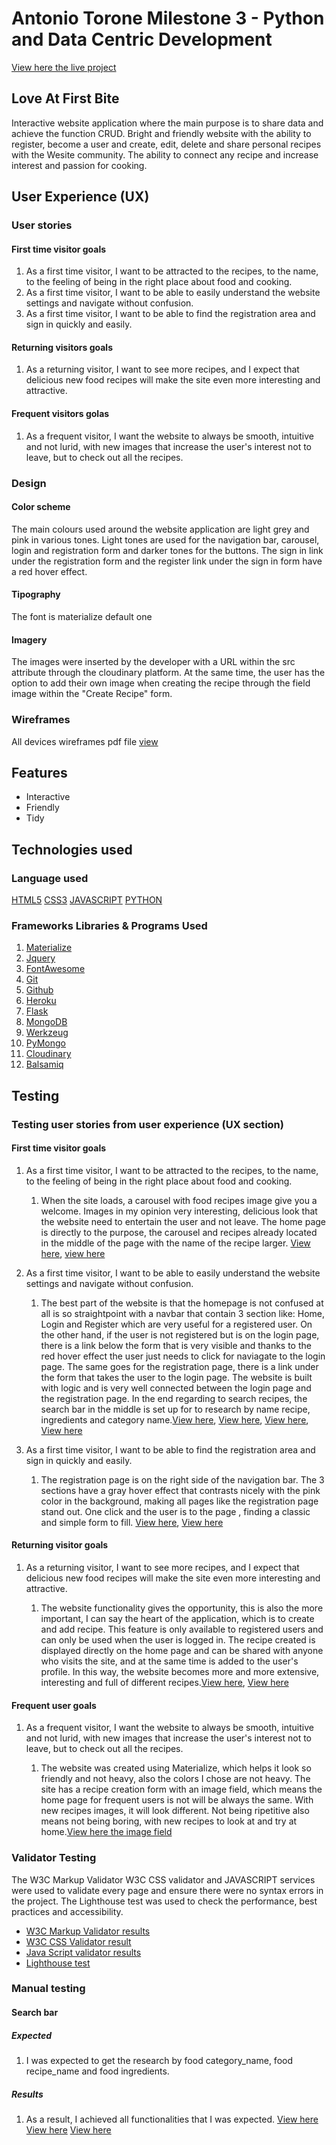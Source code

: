 # Antonio Torone Milestone 3 - Python and Data Centric Development

[View here the live project]()

## Love At First Bite

Interactive website application where the main purpose is to share data and achieve the function CRUD.
Bright and friendly website with the ability to register, become a user and create, edit, delete and share personal recipes with the Wesite community. The ability to connect any recipe and increase interest and passion for cooking.


## User Experience (UX)

### User stories

#### First time visitor goals

1. As a first time visitor, I want to be attracted to the recipes, to the name, to the feeling of being in the right place about food and cooking.
2. As a first time visitor, I want to be able to easily understand the website settings and navigate without confusion.
3. As a first time visitor, I want to be able to find the registration area and sign in quickly and easily.

#### Returning visitors goals

1. As a returning visitor, I want to see more recipes, and I expect that delicious new food recipes will  make the site even more interesting and attractive.

#### Frequent visitors golas

1. As a frequent visitor, I want the website to always be smooth, intuitive and not lurid, with new images that increase the user's interest not to leave, but to check out all the recipes.


### Design

#### Color scheme

The main colours used around the website application are light grey and pink in various tones. Light tones are used for the navigation bar, carousel, login and registration form and darker tones for the buttons. The sign in link under the registration form and the register link under the sign in form have a red hover effect.

#### Tipography

The font is materialize default one

#### Imagery

The images were inserted by the developer with a URL within the src attribute through the cloudinary platform. At the same time, the user has the option to add their own image when creating the recipe through the field image within the "Create Recipe" form.

### Wireframes

All devices wireframes pdf file [view]()


## Features

* Interactive
* Friendly
* Tidy


## Technologies used 

### Language used

[HTML5](https://it.wikipedia.org/wiki/HTML5)
[CSS3](https://it.wikipedia.org/wiki/CSS#CSS_3)
[JAVASCRIPT](https://it.wikipedia.org/wiki/JavaScript)
[PYTHON](https://it.wikipedia.org/wiki/Python)


### Frameworks Libraries & Programs Used

1. [Materialize](https://materializecss.com/)
2. [Jquery](https://jquery.com/)
3. [FontAwesome](https://fontawesome.com/)
4. [Git](https://git-scm.com/)
5. [Github](https://github.com/)
6. [Heroku](https://id.heroku.com/)
7. [Flask](https://flask.palletsprojects.com/en/2.0.x/)
8. [MongoDB](https://www.mongodb.com/)
9. [Werkzeug](https://werkzeug.palletsprojects.com/en/2.0.x/)
10. [PyMongo](https://pymongo.readthedocs.io/en/stable/)
11. [Cloudinary](https://cloudinary.com/)
12. [Balsamiq](https://balsamiq.com/)


## Testing

### Testing user stories from user experience (UX section)

#### First time visitor goals

1. As a first time visitor, I want to be attracted to the recipes, to the name, to the feeling of being in the right place about food and cooking.

   1. When the site loads, a carousel with food recipes image give you a welcome. Images in my opinion very interesting, delicious look that the website need to entertain the user and not leave. The home page is directly to the purpose, the carousel and recipes already located in the middle of the page with the name of the recipe larger. [View here](https://res.cloudinary.com/anto8913/image/upload/v1628273432/3rd%20milestone/testing%20screenshot%20/first-time_1.-carousel_sl6d0j.jpg),
   [view here](https://res.cloudinary.com/anto8913/image/upload/v1628273432/3rd%20milestone/testing%20screenshot%20/first-time_1.-center-page_npztf8.jpg)


2.  As a first time visitor, I want to be able to easily understand the website settings and navigate without confusion.

    1. The best part of the website is that the homepage is not confused at all is so straightpoint with a navbar that contain 3 section like: Home, Login and Register which are very useful for a registered user. On the other hand, if the user is not registered but is on the login page, there is a link below the form that is very visible and thanks to the red hover effect the user just needs to click for naviagate to the login page. The same goes for the registration page, there is a link under the form that takes the user to the login page. The website is built with logic and is very well connected between the login page and the registration page. In the end regarding to search recipes, the search bar in the middle is set up for to research by name recipe, ingredients and category name.[View here](https://res.cloudinary.com/anto8913/image/upload/v1628273433/3rd%20milestone/testing%20screenshot%20/first-_time-2_navbar_vmsxwj.jpg),
    [View here](https://res.cloudinary.com/anto8913/image/upload/v1628273433/3rd%20milestone/testing%20screenshot%20/first-_time-2_login_page_grwxfj.jpg),
    [View here](https://res.cloudinary.com/anto8913/image/upload/v1628273432/3rd%20milestone/testing%20screenshot%20/first-time-2-register_page_kumc8g.jpg),
    [View here](https://res.cloudinary.com/anto8913/image/upload/v1628273432/3rd%20milestone/testing%20screenshot%20/manual_testing-_searc_bar_ghe942.jpg)


3. As a first time visitor, I want to be able to find the registration area and sign in quickly and easily.

   1. The registration page is on the right side of the navigation bar. The 3 sections have a gray hover effect that contrasts nicely with the pink color in the background, making all pages like the registration page stand out. One click and the user is to the page , finding a classic and simple form to fill. [View here](https://res.cloudinary.com/anto8913/image/upload/v1628273433/3rd%20milestone/testing%20screenshot%20/first-_time-2_navbar_vmsxwj.jpg),
   [View here](https://res.cloudinary.com/anto8913/image/upload/v1628273432/3rd%20milestone/testing%20screenshot%20/first-time-2-register_page_kumc8g.jpg)


#### Returning visitor goals

1. As a returning visitor, I want to see more recipes, and I expect that delicious new food recipes will  make the site even more interesting and attractive.

   1. The website functionality gives the opportunity, this is also the more important, I can say the heart of the application, which is to create and add recipe. This feature is only available to registered users and can only be used when the user is logged in. The recipe created is displayed directly on the home page and can be shared with anyone who visits the site, and at the same time is added to the user's profile. In this way, the website becomes more and more extensive, interesting and full of different recipes.[View here](https://res.cloudinary.com/anto8913/image/upload/v1628273433/3rd%20milestone/testing%20screenshot%20/returning-create_recipe-1_b0p3vd.jpg),
   [View here](https://res.cloudinary.com/anto8913/image/upload/v1628273432/3rd%20milestone/testing%20screenshot%20/returning-create_recipe-2_lnv8ej.jpg)
   

#### Frequent user goals

1. As a frequent visitor, I want the website to always be smooth, intuitive and not lurid, with new images that increase the user's interest not to leave, but to check out all the recipes.

   1. The website was created using Materialize, which helps it look so friendly and not heavy, also the colors I chose are not heavy. The site has a recipe creation form with an image field, which means the home page for frequent users is not will be always the same. With new recipes images, it will look different. Not being ripetitive also means not being boring, with new recipes to look at and try at home.[View here the image field](https://res.cloudinary.com/anto8913/image/upload/v1628273431/3rd%20milestone/testing%20screenshot%20/frequent-user-image-field_vf5gpi.jpg)


### Validator Testing

The W3C Markup Validator  W3C CSS validator and JAVASCRIPT services were used to validate every page and ensure there were no syntax errors in the project. 
The Lighthouse test was used to check the performance, best practices and accessibility.

* [W3C Markup Validator results](https://github.com/antoniotorone/cookbook/tree/main/Documentation/Validation-test-PDF)
* [W3C CSS Validator result](https://github.com/antoniotorone/cookbook/blob/main/Documentation/Validation-test-PDF/Css.style.pdf.pdf)
* [Java Script validator results](https://github.com/antoniotorone/cookbook/blob/main/Documentation/Validation-test-PDF/script.js.pdf.pdf)
* [Lighthouse test](https://github.com/antoniotorone/cookbook/blob/main/Documentation/Validation-test-PDF/lighthouse.pdf.pdf)


### Manual testing

#### Search bar

##### Expected 

1. I was expected to get the research by food category_name, food recipe_name and food ingredients.

##### Results

1. As a result, I achieved all functionalities that I was expected. [View here](https://res.cloudinary.com/anto8913/image/upload/v1628273432/3rd%20milestone/testing%20screenshot%20/manual-_testing-search_bar_bmyzxe.jpg) [View here](https://res.cloudinary.com/anto8913/image/upload/v1628273432/3rd%20milestone/testing%20screenshot%20/manual_testing-_searc_bar_ghe942.jpg) [View here](https://res.cloudinary.com/anto8913/image/upload/v1628273432/3rd%20milestone/testing%20screenshot%20/manual-testing-search-bar_wuqcxv.jpg)

#### 
